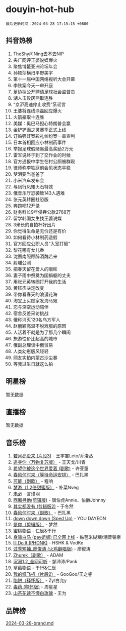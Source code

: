 # douyin-hot-hub

`最后更新时间：2024-03-28 17:15:15 +0800`

## 抖音热榜

1. TheShy问Ning去不去NIP
1. 央广网评王婆说媒爆火
1. 聚焦博鳌亚洲论坛年会
1. 孙颖莎横扫平野美宇
1. 第十一届中国网络视听大会开幕
1. 李铁案今天一审开庭
1. 足协拟公开聘请足球社会监督员
1. 湖人击败灰熊取连胜
1. “京沪高速停止收费”系谣言
1. 王婆将连线涂磊回应爆火
1. 火箭豪取十连胜
1. 美媒：奥巴马担心特朗普会赢
1. 金铲铲画之灵赛季正式上线
1. 订婚强奸案彩礼纠纷案一审宣判
1. 日本首相回应小林制药事件
1. 举报足球假赌黑最高奖励2万元
1. 雷军说终于到了交作业的时候
1. 官方通报中学生在村公厕被群殴
1. 律师称李铁庭前会见状态平稳
1. 梦泪要当爸爸了
1. 小米汽车发布会
1. 与凤行凤翎火石特效
1. 俄音乐厅恐袭致143人遇难
1. 张元英转圈社恐版
1. 奔跑吧12开录
1. 财务科长9年侵吞公款2768万
1. 留学韩国女生找王婆说媒
1. 3米长的自拍杆好出片
1. 你觉得生命是无价还是有价
1. 如何看待小林制药造假
1. 官方回应公职人员“入室打砸”
1. 梨花哪有女儿香
1. 沈图南照顾醉酒魏若来
1. 射雕公测
1. 把春天留在爱人的眼眸
1. 妻子雨中祭奠为国捐躯的丈夫
1. 用张元英转圈打开我的生活
1. 黄钰杰决定改变
1. 带你看春天的浪漫花海
1. 淘宝上买顾家发海马宛
1. 恋与深空运动陪伴
1. 宿舍反差采访挑战
1. 俄称消灭120名乌方军人
1. 赵丽颖高温不脱戏服的原因
1. 人活着不就是为了那几个瞬间
1. 旅游性价比超高的城市
1. 俄副总理谈中俄贸易
1. 人类幼崽版风轻轻
1. 网友实拍内蒙古沙尘暴
1. 等我过生日就这么拍

## 明星榜

暂无数据

## 直播榜

暂无数据

## 音乐榜

1. [若月亮没来 (片段3)](https://sf5-hl-cdn-tos.douyinstatic.com/obj/tos-cn-ve-2774/okfyEUsGW1B1ovJi5JiN9IjvAT2lMwA054GoEB) - 王宇宙Leto/乔浚丞
1. [追寻你（万物复苏版）](https://sf5-hl-cdn-tos.douyinstatic.com/obj/tos-cn-ve-2774/oYeAZJsbjIDit9APmBg8u6uDUQnHmoCf3gbo74) - 王天戈/川青
1. [希望你被这个世界爱着 (副歌)](https://sf5-hl-cdn-tos.douyinstatic.com/obj/tos-cn-ve-2774/oUHCmWQfZlE3QQBKBeD8rCFLpJzPgCpImhsxMt) - 许亚童
1. [春风何时来（等待命运安排）](https://sf5-hl-cdn-tos.douyinstatic.com/obj/tos-cn-ve-2774/oICBNbD3gelMfB4WgiD1KI2jQtXZE2FgHLwtsl) - 巴扎黑
1. [可能（副歌）](https://sf3-cdn-tos.douyinstatic.com/obj/tos-cn-ve-2774/cde1731888894259b333569393c2fb51) - 程响
1. [梦游（1.2倍甜蜜版）](https://sf6-cdn-tos.douyinstatic.com/obj/tos-cn-ve-2774/o4gyAUm8hwufoEABmwVIiQtHsFuGzAEEWtNMzo) - 补菜Nveg
1. [未必](https://sf5-hl-cdn-tos.douyinstatic.com/obj/tos-cn-ve-2774/ogntQMFnKQDZUgTCYuJgfLEtleYZZFxBQqhhFB) - 言瑾羽
1. [西厢寻他(剪辑版)](https://sf6-cdn-tos.douyinstatic.com/obj/tos-cn-ve-2774/oUsAVfAQKlRNxEv5qxvIB8o5qmIWUcXbzJKJhw) - 唐伯虎Annie、伯爵Johnny
1. [其实都没有 (剪辑版2)](https://sf6-cdn-tos.douyinstatic.com/obj/tos-cn-ve-2774/oEBNQenHZtBhxYjGgUDQk0BCHTigQafgFlbQ7k) - 于冬然
1. [春风何时来（副歌）](https://sf5-hl-cdn-tos.douyinstatic.com/obj/tos-cn-ve-2774/ow7tbAiAWI2giBUrmu0hMMh3UYP3ZXdbDYiXd) - 巴扎黑
1. [down down down (Sped Up)](https://sf3-cdn-tos.douyinstatic.com/obj/tos-cn-ve-2774/ow80iABiXIO9DsFwK6WeZKMaJRi3BPJAotDy8m) - YOU DAYEON
1. [是你（剪辑版）](https://sf6-cdn-tos.douyinstatic.com/obj/tos-cn-ve-2774/46019dae783c4c969944217fe1cfafc4) - 梦然
1. [蜜桃物语](https://sf5-hl-cdn-tos.douyinstatic.com/obj/tos-cn-ve-2774/oIhOSCZtIACtYU4XQkngiW9kCBfVD1Fz9IYeqL) - 仁辰&于行
1. [身骑白马 (pay姐版) 已全网上线](https://sf3-cdn-tos.douyinstatic.com/obj/tos-cn-ve-2774/oQLO5ZgLsFkaDhdIIveF2zUCgfweY0gWaH4AQG) - 黏苞米糊糊/潮音铭帝
1. [lll Do lt (PHONK)](https://sf5-hl-cdn-tos.douyinstatic.com/obj/tos-cn-ve-2774/osfNbddrZl4hIgEDk6kFftBDBJ1X8MZxH1QCOB) - HSHK & VodKe
1. [过季短袖_廖俊涛 (火鸡翻唱版)](https://sf5-hl-cdn-tos.douyinstatic.com/obj/tos-cn-ve-2774/ogQVJl0tRBKxQgZji7YClFEBrVDeHpPTWfCZbQ) - 廖俊涛
1. [Zhurek（副歌）](https://sf5-hl-cdn-tos.douyinstatic.com/obj/tos-cn-ve-2774/ooQm8FBZQDlf0btEYgVpCcSCQfrdJGBEKZYBGS) - ADAM
1. [沉溺1.2_全网可听](https://sf6-cdn-tos.douyinstatic.com/obj/tos-cn-ve-2774/ok2QoiBqsWAX9McZmWiI9gAB0EzwD4Xj6yfmtH) - 邹沛沛/Pank
1. [草莓物语](https://sf6-cdn-tos.douyinstatic.com/obj/tos-cn-ve-2774/okynhJ7jEAIIZBfsLgYMEI8QC3WbQNN66RKzhT) - 于行&仁辰
1. [我的纸飞机（片段2）](https://sf3-cdn-tos.douyinstatic.com/obj/tos-cn-ve-2774/oM2ZrKcg2CD5AeRB2gkeXOFB1IxAGJdZPazYHf) - GooGoo/王之睿
1. [陷阱（释怀版）](https://sf6-cdn-tos.douyinstatic.com/obj/tos-cn-ve-2774/oE8C21LeZrzKLDFfQYgMzx4GAIHageG5IzayY7) - Zy/白允y
1. [毒药 (释怀版)](https://sf5-hl-cdn-tos.douyinstatic.com/obj/tos-cn-ve-2774/oYILMEAzspdZBIzy4frJNB8ZHPHWAhiwowd4Ad) - 周星星
1. [山茶花读不懂白玫瑰](https://sf6-cdn-tos.douyinstatic.com/obj/tos-cn-ve-2774/osfn8B7DktrRHEPJgPCfDbw7QDQEkwC16BxZg9) - 王为

## 品牌榜

[2024-03-28-brand.md](2024-03-28-brand.md)
